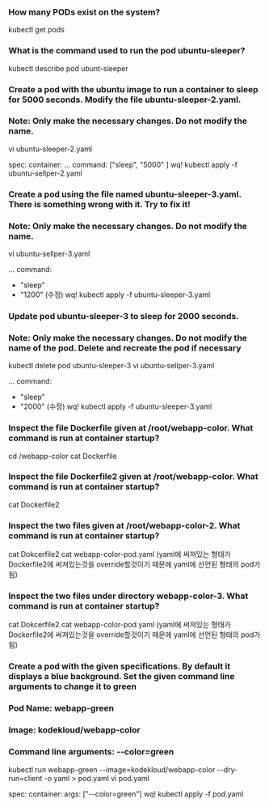 ### How many PODs exist on the system?
kubectl get pods

### What is the command used to run the pod ubuntu-sleeper?
kubectl describe pod ubunt-sleeper


### Create a pod with the ubuntu image to run a container to sleep for 5000 seconds. Modify the file ubuntu-sleeper-2.yaml.
### Note: Only make the necessary changes. Do not modify the name. 
vi ubuntu-sleeper-2.yaml

spec:
    container:
          ...
          command: ["sleep", "5000" ]
wq!
kubectl apply -f ubuntu-sellper-2.yaml

### Create a pod using the file named ubuntu-sleeper-3.yaml. There is something wrong with it. Try to fix it!
### Note: Only make the necessary changes. Do not modify the name.
vi ubuntu-sellper-3.yaml

...
command:
   - "sleep"
   - "1200" (수정)
wq!
kubectl apply -f ubuntu-sleeper-3.yaml

### Update pod ubuntu-sleeper-3 to sleep for 2000 seconds.
### Note: Only make the necessary changes. Do not modify the name of the pod. Delete and recreate the pod if necessary
kubectl delete pod ubuntu-sleeper-3
vi ubuntu-sellper-3.yaml

...
command:
   - "sleep"
   - "2000" (수정)
wq!
kubectl apply -f ubuntu-sleeper-3.yaml

### Inspect the file Dockerfile given at /root/webapp-color. What command is run at container startup?
cd /webapp-color
cat Dockerfile

### Inspect the file Dockerfile2 given at /root/webapp-color. What command is run at container startup?
cat Dockerfile2

### Inspect the two files given at /root/webapp-color-2. What command is run at container startup?
cat Dokcerfile2
cat webapp-color-pod.yaml
(yaml에 써져있는 형태가 Dockerfile2에 써져있는것을 override할것이기 때문에 yaml에 선언된 형태의 pod가 됨)

### Inspect the two files under directory webapp-color-3. What command is run at container startup?
cat Dokcerfile2
cat webapp-color-pod.yaml
(yaml에 써져있는 형태가 Dockerfile2에 써져있는것을 override할것이기 때문에 yaml에 선언된 형태의 pod가 됨)


### Create a pod with the given specifications. By default it displays a blue background. Set the given command line arguments to change it to green

### Pod Name: webapp-green
### Image: kodekloud/webapp-color
### Command line arguments: --color=green
kubectl run webapp-green --image=kodekloud/webapp-color --dry-run=client -o yaml > pod.yaml
vi pod.yaml

spec:
    container:
        args: ["--color=green"]
wq!
kubectl apply -f pod.yaml
        
